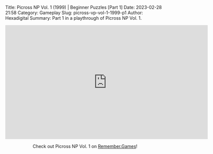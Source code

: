Title: Picross NP Vol. 1 (1999) | Beginner Puzzles [Part 1]
Date: 2023-02-28 21:58
Category: Gameplay
Slug: picross-vp-vol-1-1999-p1
Author: Hexadigital
Summary: Part 1 in a playthrough of Picross NP Vol. 1.

<center><iframe src="https://www.youtube.com/embed/4eTqtihemm0?feature=oembed" allow="accelerometer; autoplay; encrypted-media; gyroscope; picture-in-picture" width="640" height="360" frameborder="0"></iframe>

Check out Picross NP Vol. 1 on [Remember.Games](https://remember.games/game/6791/picross-np-vol-1/)!</center>

